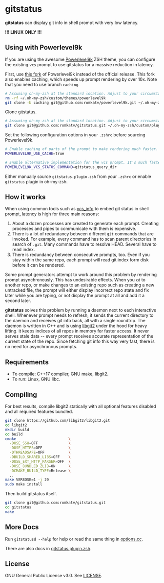 # gitstatus
**gitstatus** can display git info in shell prompt with very low latency.

**!!! LINUX ONLY !!!**

## Using with Powerlevel9k

If you are using the awesome [Powerlevel9k](https://github.com/bhilburn/powerlevel9k) ZSH theme, you can configure the existing `vcs` prompt to use gitstatus for a massive reduction in latency.

First, use [this fork](https://github.com/romkatv/powerlevel9k/tree/caching) of Powerlevel9k instead of the official release. This fork also enables caching, which speeds up prompt rendering by over 10x. Note that you need to use branch `caching`.

```zsh
# Assuming oh-my-zsh at the standard location. Adjust to your circumstances.
rm -rf ~/.oh-my-zsh/custom/themes/powerlevel9k
git clone -b caching git@github.com:romkatv/powerlevel9k.git ~/.oh-my-zsh/custom/themes/powerlevel9k
```

Clone gitstatus.

```zsh
# Assuming oh-my-zsh at the standard location. Adjust to your circumstances.
git clone git@github.com:romkatv/gitstatus.git ~/.oh-my-zsh/custom/plugins/gitstatus
```

Set the following configuration options in your `.zshrc` before sourcing Powerlevel9k.

```zsh
# Enable caching of parts of the prompt to make rendering much faster.
POWERLEVEL9K_USE_CACHE=true

# Enable alternative implementation for the vcs prompt. It's much faster but it only supports git.
POWERLEVEL9K_VCS_STATUS_COMMAND=gitstatus_query_dir
```

Either manually source `gitstatus.plugin.zsh` from your `.zshrc` or enable `gitstatus` plugin in oh-my-zsh.

## How it works

When using common tools such as [vcs_info](http://zsh.sourceforge.net/Doc/Release/User-Contributions.html#vcs_005finfo-Quickstart) to embed git status in shell prompt, latency is high for three main reasons:

  1. About a dozen processes are created to generate each prompt. Creating processes and pipes to communicate with them is expensive.
  2. There is a lot of redundancy between different `git` commands that are invoked. For example, every command has to scan parent directories in search of `.git`. Many commands have to resolve HEAD. Several have to read index.
  3. There is redundancy between consecutive prompts, too. Even if you stay within the same repo, each prompt will read git index form disk before it can be rendered.

Some prompt generators attempt to work around this problem by rendering prompt asynchronously. This has undesirable effects. When you `cd` to another repo, or make changes to an existing repo such as creating a new untracked file, the prompt will either display incorrect repo state and fix later while you are typing, or not display the prompt at all and add it a second later.

**gitstatus** solves this problem by running a daemon next to each interactive shell. Whenever prompt needs to refresh, it sends the current directory to the daemon and receives git info back, all with a single roundtrip. The daemon is written in C++ and is using [libgit2](https://libgit2.org/) under the hood for heavy lifting. it keeps indices of all repos in memory for faster access. It never serves stale data -- every prompt receives accurate representation of the current state of the repo. Since fetching git info this way very fast, there is no need for asynchronous prompts.

## Requirements

*  To compile: C++17 compiler, GNU make, libgit2.
*  To run: Linux, GNU libc.

## Compiling

For best results, compile libgit2 statically with all optional features disabled and all required features bundled.

```zsh
git clone https://github.com/libgit2/libgit2.git
cd libgit2
mkdir build
cd build
cmake                        \
  -DUSE_SSH=OFF              \
  -DUSE_HTTPS=OFF            \
  -DTHREADSAFE=OFF           \
  -DBUILD_SHARED_LIBS=OFF    \
  -DUSE_EXT_HTTP_PARSER=OFF  \
  -DUSE_BUNDLED_ZLIB=ON      \
  -DCMAKE_BUILD_TYPE=Release \
  ..
make VERBOSE=1 -j 20
sudo make install
```

Then build gitstatus itself.

```zsh
git clone git@github.com:romkatv/gitstatus.git
cd gitstatus
make
```

## More Docs

Run `gitstatusd --help` for help or read the same thing in [options.cc](https://github.com/romkatv/gitstatus/blob/master/src/options.cc).

There are also docs in [gitstatus.plugin.zsh](https://github.com/romkatv/gitstatus/blob/master/gitstatus.plugin.zsh).

## License

GNU General Public License v3.0. See [LICENSE](https://github.com/romkatv/gitstatus/blob/master/LICENSE).
